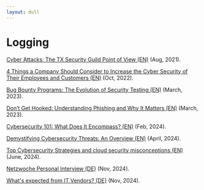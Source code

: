 ```yaml
---
layout: dull
---
```

# Logging

[Cyber Attacks: The TX Security Guild Point of View (EN)]() (Aug, 2021).

[4 Things a Company Should Consider to Increase the Cyber Security of Their Employees and Customers (EN)](https://swissmarketplace.group/blog/4-things-a-company-should-consider-to-increase-the-cyber-security-of-their-employees-and-customers/) (Oct, 2022).

[Bug Bounty Programs: The Evolution of Security Testing (EN)](https://swissmarketplace.group/blog/expert-knowledge/bug-bounty-programs-the-evolution-of-cybersecurity-maturity/) (March, 2023).

[Don’t Get Hooked: Understanding Phishing and Why It Matters (EN)](https://swissmarketplace.group/blog/understanding-phishing/) (March, 2023).

[Cybersecurity 101: What Does It Encompass? (EN)](https://swissmarketplace.group/blog/cybersecurity-101/) (Feb, 2024).

[Demystifying Cybersecurity Threats: An Overview (EN)](https://swissmarketplace.group/blog/cybersecurity-threats/) (April, 2024).

[Top Cybersecurity Strategies and cloud security misconceptions (EN)](https://globalcyberconference.com/top-cybersecurity-strategies-cloud-security-misconceptions/) (June, 2024).

[Netzwoche Personal Interview (DE)](https://www.netzwoche.ch/interviews/2024-11-06/mostafa-hassanin-group-cisocso-swiss-marketplace-group/) (Nov, 2024).

[What's expected from IT Vendors? (DE)](https://www.it-markt.ch/interviews/2024-11-13/was-die-swiss-marketplace-group-von-ihren-it-partnern-erwartet) (Nov, 2024).